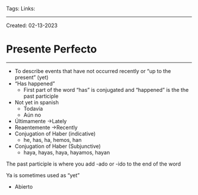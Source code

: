 Tags:
Links: 

---
Created: 02-13-2023
# Presente Perfecto
---

- To describe events that have not occurred recently or “up to the present” (yet)
- “Has happened”
	- First part of the word “has” is conjugated and “happened” is the the past participle
- Not yet in spanish
	- Todavía
	- Aún no
- Últimamente →Lately
- Reaentemente →Recently
- Conjugation of Haber (indicative)
	- he, has, ha, hemos, han
- Conjugation of Haber (Subjunctive)
	- haya, hayas, haya, hayamos, hayan

The past participle is where you add -ado or -ido to the end of the word

Ya is sometimes used as “yet”

- Abierto